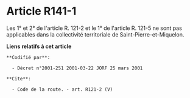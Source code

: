 # Article R141-1

Les 1° et 2° de l'article R. 121-2 et le 1° de l'article R. 121-5 ne sont pas applicables dans la collectivité territoriale
de Saint-Pierre-et-Miquelon.

**Liens relatifs à cet article**

	**Codifié par**:

	  - Décret n°2001-251 2001-03-22 JORF 25 mars 2001

	**Cite**:

	  - Code de la route. - art. R121-2 (V)
